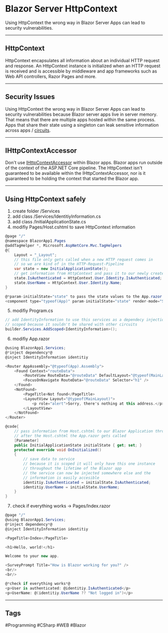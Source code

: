 # Blazor Server HttpContext

Using HttpContext the wrong way in Blazor Server Apps can lead to security vulnerabilities. 

***

## HttpContext

HttpContext encapsulates all information about an individual HTTP request and response. An HttpContext instance is initialized when an HTTP request is received and is accessible by middleware and app frameworks such as Web API controllers, Razor Pages and more.

***

## Security Issues

Using HttpContext the wrong way in Blazor Server Apps can lead to security vulnerabilities because  Blazor server apps live in server memory. That means that there are multiple apps hosted within the same process. Apps that share their state using a singleton can leak sensitive information across apps / [circuits]().

***

## IHttpContextAccessor

Don't use [IHttpContextAccessor](https://learn.microsoft.com/en-us/dotnet/api/microsoft.aspnetcore.http.ihttpcontextaccessor) within Blazor apps. Blazor apps run outside of the context of the ASP.NET Core pipeline. The HttpContext isn't guaranteed to be available within the IHttpContextAccessor, nor is it guaranteed to be holding the context that started the Blazor app.

***

## Using HttpContext safely

1. create folder  /Services
2. add class /Services/IdentitiyInformation.cs
3. add class /InitialApplicationState.cs
4. modifiy Pages/Host.cshtml to save HttpContext information
``` C#
@page "/"
@namespace BlazorApp1.Pages
@addTagHelper *, Microsoft.AspNetCore.Mvc.TagHelpers
@{
    Layout = "_Layout";
    // this file only gets called when a new HTTP request comes in 
    // so we are kind of in the HTTP-Request-Pipeline
    var state = new InitialApplicationState();
    // get information from HttpContext and pass it to our newly created class
    state.IsAuthenticated = HttpContext.User.Identity.IsAuthenticated;
    state.UserName = HttpContext.User.Identity.Name;
}

@*param-initialState="state" to pass the state values to the App.razor file*@
<component type="typeof(App)" param-initialState="state" render-mode="ServerPrerendered" />
```
5. modifiy Program.cs 
``` C#
// add IdentityInformation to use this services as a dependecy injection
// scoped because it souldn't be shared with other circuits
builder.Services.AddScoped<IdentityInformation>();
```
6. modifiy App.razor
``` C#
@using BlazorApp1.Services;
@*inject dependency*@
@inject IdentityInformation identitiy

<Router AppAssembly="@typeof(App).Assembly">
    <Found Context="routeData">
        <RouteView RouteData="@routeData" DefaultLayout="@typeof(MainLayout)" />
        <FocusOnNavigate RouteData="@routeData" Selector="h1" />
    </Found>
    <NotFound>
        <PageTitle>Not found</PageTitle>
        <LayoutView Layout="@typeof(MainLayout)">
            <p role="alert">Sorry, there's nothing at this address.</p>
        </LayoutView>
    </NotFound>
</Router>

@code{
    // pass information from Host.cshtml to our Blazor Application through a Parameter
    // after the Host.cshtml the App.razor gets called
    [Parameter]
    public InitialApplicationState initialState { get; set; }
    protected override void OnInitialized()
    {
        // save data to service
        // because it is scoped it will only have this one instance 
        // throughout the lifetime of the Blazor app
        // the service can now be injected somewhere else and the 
        // information is easily accesible
        identitiy.IsAuthenticated = initialState.IsAuthenticated;
        identitiy.UserName = initialState.UserName;
    }
}
```
7. check if everything works -> Pages/Index.razor
``` C#
@page "/"
@using BlazorApp1.Services;
@*inject dependency*@
@inject IdentityInformation identitiy

<PageTitle>Index</PageTitle>

<h1>Hello, world!</h1>

Welcome to your new app.

<SurveyPrompt Title="How is Blazor working for you?" />
<br/>
<br/>

@*check if everything works*@
<p>User is authenticated: @identitiy.IsAuthenticated</p>
<p>UserName: @(identitiy.UserName ?? "Not logged in")</p>
```

***

## Tags

#Programming #CSharp #WEB #Blazor 